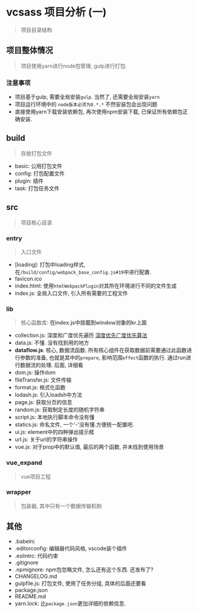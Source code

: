 # vcsass 项目分析 (一)

> 项目目录结构

## 项目整体情况

> 项目使用yarn进行node包管理, gulp进行打包.

### 注意事项

* 项目基于gulp, 需要全局安装`gulp`. 当然了, 还需要全局安装`yarn`
* 项目运行环境中的 `node版本必须为8.*.*` 不然安装包会出现问题
* 直接使用yarn下载安装依赖包, 再次使用npm安装下载, 已保证所有依赖包正确安装.

## build

> 存放打包文件

* basic: 公用打包文件
* config: 打包配置文件
* plugin: 插件
* task: 打包任务文件

## src

> 项目核心目录

### entry

> 入口文件

* [loading]: 打包中loading样式, 在`/build/config/webpack_base_config.js#19`中进行配置.
* favicon.ico
* index.html: 使用`htmlWebpackPlugin`对其所在环境进行不同的文件生成
* index.js: 全局入口文件, 引入所有需要的工程文件

### lib

> 核心函数库: **在index.js中挂载到window对象的kr上面**

* collection.js: 深度和广度优先遍历 [深度优先广度优先算法](https://zhuanlan.zhihu.com/p/38477689)
* data.js: 不懂. 没有找到用的地方
* **dataflow.js**: 核心, 数据流函数. 所有核心组件在获取数据前需要通过此函数进行参数的准备, 也就是其中的`prepare`, 影响范围`effect`函数的执行. 通过run进行数据流的处理. 后面, 详细看
* dom.js: 操作dom
* fileTransfer.js: 文件传输
* format.js: 格式化函数
* lodash.js: 引入loadsh中方法
* page.js: 获取分页的信息
* random.js: 获取制定长度的随机字符串
* script.js: 本地执行脚本命令没有懂
* statics.js: 命名文件, 一个'-'没有懂.方便统一配置吧.
* ui.js: element中的四种弹出提示框
* url.js: 关于url的字符串操作
* vue.js: 对于prop中的默认值, 最后的两个函数, 并未找到使用场景

### vue_expand

> vue项目工程

### wrapper

> 包装器, 其中只有一个数据传输机制

## 其他

* .babelrc
* .editorconfig: 编辑器代码风格, vscode装个插件
* .eslintrc: 代码约束
* .gitignore
* .npmignore: npm包忽略文件, 怎么还有这个东西. 还发布了?
* CHANGELOG.md
* gulpfile.js: 打包文件, 使用了任务分组, 具体的后面还要看
* package.json
* README.md
* yarn.lock: 比`package.json`更加详细的依赖信息.